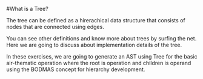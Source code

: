 #What is a Tree?

The tree can be defined as a hirerachical data structure that consists of nodes that are connected using edges.

You can see other definitions and know more about trees by surfing the net. Here we are going to discuss about implementation details of the tree.

In these exercises, we are going to generate an AST using Tree for the basic air-thematic operation where the root is operation and children is operand using the BODMAS concept for hierarchy development.


